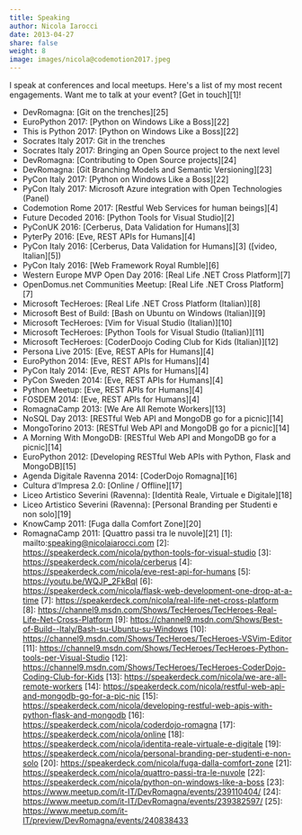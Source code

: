 ```yaml
---
title: Speaking
author: Nicola Iarocci
date: 2013-04-27
share: false
weight: 8
image: images/nicola@codemotion2017.jpeg
---
```

I speak at conferences and local meetups. Here's a list of my most recent
engagements. Want me to talk at your event? [Get in touch][1]!

- DevRomagna: [Git on the trenches][25]
- EuroPython 2017: [Python on Windows Like a Boss][22]
- This is Python 2017: [Python on Windows Like a Boss][22]
- Socrates Italy 2017: Git in the trenches
- Socrates Italy 2017: Bringing an Open Source project to the next level
- DevRomagna: [Contributing to Open Source projects][24]
- DevRomagna: [Git Branching Models and Semantic Versioning][23]
- PyCon Italy 2017: [Python on Windows Like a Boss][22]
- PyCon Italy 2017: Microsoft Azure integration with Open Technologies (Panel)
- Codemotion Rome 2017: [Restful Web Services for human beings][4]
- Future Decoded 2016: [Python Tools for Visual Studio][2]
- PyConUK 2016: [Cerberus, Data Validation for Humans][3]
- PyterPy 2016: [Eve, REST APIs for Humans][4]
- PyCon Italy 2016: [Cerberus, Data Validation for Humans][3] ([video, Italian][5])
- PyCon Italy 2016: [Web Framework Royal Rumble][6]
- Western Europe MVP Open Day 2016: [Real Life .NET Cross Platform][7]
- OpenDomus.net Communities Meetup: [Real Life .NET Cross Platform][7]
- Microsoft TecHeroes: [Real Life .NET Cross Platform (Italian)][8]
- Microsoft Best of Build: [Bash on Ubuntu on Windows (Italian)][9]
- Microsoft TecHeroes: [Vim for Visual Studio (Italian)][10]
- Microsoft TecHeroes: [Python Tools for Visual Studio (Italian)][11]
- Microsoft TecHeroes: [CoderDoojo Coding Club for Kids (Italian)][12]
- Persona Live 2015: [Eve, REST APIs for Humans][4]
- EuroPython 2014: [Eve, REST APIs for Humans][4]
- PyCon Italy 2014: [Eve, REST APIs for Humans][4]
- PyCon Sweden 2014: [Eve, REST APIs for Humans][4]
- Python Meetup: [Eve, REST APIs for Humans][4]
- FOSDEM 2014: [Eve, REST APIs for Humans][4]
- RomagnaCamp 2013: [We Are All Remote Workers][13]
- NoSQL Day 2013: [RESTful Web API and MongoDB go for a picnic][14]
- MongoTorino 2013: [RESTful Web API and MongoDB go for a picnic][14]
- A Morning With MongoDB: [RESTful Web API and MongoDB go for a picnic][14]
- EuroPython 2012: [Developing RESTful Web APIs with Python, Flask and MongoDB][15]
- Agenda Digitale Ravenna 2014: [CoderDojo Romagna][16]
- Cultura d'Impresa 2.0: [Online / Offline][17]
- Liceo Artistico Severini (Ravenna): [Identità Reale, Virtuale e Digitale][18]
- Liceo Artistico Severini (Ravenna): [Personal Branding per Studenti e non solo][19]
- KnowCamp 2011: [Fuga dalla Comfort Zone][20]
- RomagnaCamp 2011: [Quattro passi tra le nuvole][21]
 [1]: mailto:speaking@nicolaiarocci.com
 [2]: https://speakerdeck.com/nicola/python-tools-for-visual-studio
 [3]: https://speakerdeck.com/nicola/cerberus
 [4]: https://speakerdeck.com/nicola/eve-rest-api-for-humans
 [5]: https://youtu.be/WQJP_2FkBqI
 [6]: https://speakerdeck.com/nicola/flask-web-development-one-drop-at-a-time
 [7]: https://speakerdeck.com/nicola/real-life-net-cross-platform
 [8]: https://channel9.msdn.com/Shows/TecHeroes/TecHeroes-Real-Life-Net-Cross-Platform
 [9]: https://channel9.msdn.com/Shows/Best-of-Build--Italy/Bash-su-Ubuntu-su-Windows
 [10]: https://channel9.msdn.com/Shows/TecHeroes/TecHeroes-VSVim-Editor
 [11]: https://channel9.msdn.com/Shows/TecHeroes/TecHeroes-Python-tools-per-Visual-Studio
 [12]: https://channel9.msdn.com/Shows/TecHeroes/TecHeroes-CoderDojo-Coding-Club-for-Kids
 [13]: https://speakerdeck.com/nicola/we-are-all-remote-workers
 [14]: https://speakerdeck.com/nicola/restful-web-api-and-mongodb-go-for-a-pic-nic
 [15]: https://speakerdeck.com/nicola/developing-restful-web-apis-with-python-flask-and-mongodb
 [16]: https://speakerdeck.com/nicola/coderdojo-romagna
 [17]: https://speakerdeck.com/nicola/online
 [18]: https://speakerdeck.com/nicola/identita-reale-virtuale-e-digitale
 [19]: https://speakerdeck.com/nicola/personal-branding-per-studenti-e-non-solo
 [20]: https://speakerdeck.com/nicola/fuga-dalla-comfort-zone
 [21]: https://speakerdeck.com/nicola/quattro-passi-tra-le-nuvole
 [22]: https://speakerdeck.com/nicola/python-on-windows-like-a-boss
 [23]: https://www.meetup.com/it-IT/DevRomagna/events/239110404/
 [24]: https://www.meetup.com/it-IT/DevRomagna/events/239382597/
 [25]: https://www.meetup.com/it-IT/preview/DevRomagna/events/240838433
